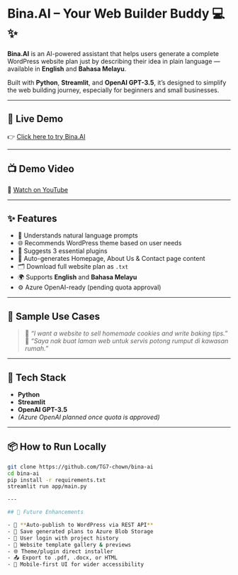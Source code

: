 
# Bina.AI – Your Web Builder Buddy 💻✨

**Bina.AI** is an AI-powered assistant that helps users generate a complete WordPress website plan just by describing their idea in plain language — available in **English** and **Bahasa Melayu**.

Built with **Python**, **Streamlit**, and **OpenAI GPT-3.5**, it’s designed to simplify the web building journey, especially for beginners and small businesses.

---

## 🚀 Live Demo  
👉 [Click here to try Bina.AI](https://bina-ai.streamlit.app)

---

## 📺 Demo Video  
🎥 [Watch on YouTube](https://youtu.be/OtGfzmVGBJw)

---

## ✨ Features

- 🧠 Understands natural language prompts  
- 🌐 Recommends WordPress theme based on user needs  
- 🔌 Suggests 3 essential plugins  
- 📝 Auto-generates Homepage, About Us & Contact page content  
- 🗂 Download full website plan as `.txt`  
- 🌍 Supports **English** and **Bahasa Melayu**  
- ⚙️ Azure OpenAI-ready (pending quota approval)

---

## 🧪 Sample Use Cases

> 💬 *“I want a website to sell homemade cookies and write baking tips.”*  
> 💬 *“Saya nak buat laman web untuk servis potong rumput di kawasan rumah.”*

---

## 🧱 Tech Stack

- **Python**
- **Streamlit**
- **OpenAI GPT-3.5**
- *(Azure OpenAI planned once quota is approved)*

---

## 📦 How to Run Locally

```bash
git clone https://github.com/TG7-chown/bina-ai
cd bina-ai
pip install -r requirements.txt
streamlit run app/main.py

---

## 🎯 Future Enhancements

- 🔧 **Auto-publish to WordPress via REST API**
- 💾 Save generated plans to Azure Blob Storage
- 👤 User login with project history
- 🎨 Website template gallery & previews
- 🌐 Theme/plugin direct installer
- 📤 Export to .pdf, .docx, or HTML
- 📱 Mobile-first UI for wider accessibility
